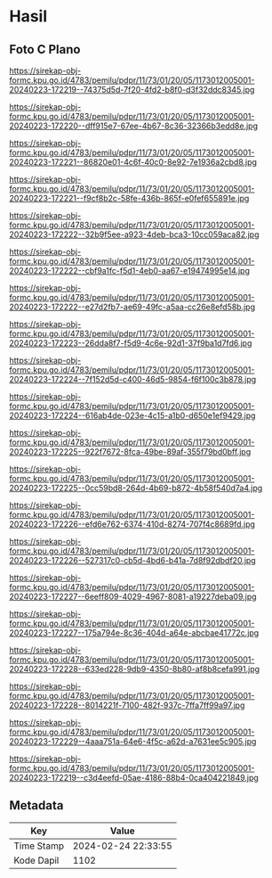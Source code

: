 # Hasil

## Foto C Plano

https://sirekap-obj-formc.kpu.go.id/4783/pemilu/pdpr/11/73/01/20/05/1173012005001-20240223-172219--74375d5d-7f20-4fd2-b8f0-d3f32ddc8345.jpg

https://sirekap-obj-formc.kpu.go.id/4783/pemilu/pdpr/11/73/01/20/05/1173012005001-20240223-172220--dff915e7-67ee-4b67-8c36-32366b3edd8e.jpg

https://sirekap-obj-formc.kpu.go.id/4783/pemilu/pdpr/11/73/01/20/05/1173012005001-20240223-172221--86820e01-4c6f-40c0-8e92-7e1936a2cbd8.jpg

https://sirekap-obj-formc.kpu.go.id/4783/pemilu/pdpr/11/73/01/20/05/1173012005001-20240223-172221--f9cf8b2c-58fe-436b-865f-e0fef655891e.jpg

https://sirekap-obj-formc.kpu.go.id/4783/pemilu/pdpr/11/73/01/20/05/1173012005001-20240223-172222--32b9f5ee-a923-4deb-bca3-10cc059aca82.jpg

https://sirekap-obj-formc.kpu.go.id/4783/pemilu/pdpr/11/73/01/20/05/1173012005001-20240223-172222--cbf9a1fc-f5d1-4eb0-aa67-e19474995e14.jpg

https://sirekap-obj-formc.kpu.go.id/4783/pemilu/pdpr/11/73/01/20/05/1173012005001-20240223-172222--e27d2fb7-ae69-49fc-a5aa-cc26e8efd58b.jpg

https://sirekap-obj-formc.kpu.go.id/4783/pemilu/pdpr/11/73/01/20/05/1173012005001-20240223-172223--26dda8f7-f5d9-4c6e-92d1-37f9ba1d7fd6.jpg

https://sirekap-obj-formc.kpu.go.id/4783/pemilu/pdpr/11/73/01/20/05/1173012005001-20240223-172224--7f152d5d-c400-46d5-9854-f6f100c3b878.jpg

https://sirekap-obj-formc.kpu.go.id/4783/pemilu/pdpr/11/73/01/20/05/1173012005001-20240223-172224--616ab4de-023e-4c15-a1b0-d650e1ef9429.jpg

https://sirekap-obj-formc.kpu.go.id/4783/pemilu/pdpr/11/73/01/20/05/1173012005001-20240223-172225--922f7672-8fca-49be-89af-355f79bd0bff.jpg

https://sirekap-obj-formc.kpu.go.id/4783/pemilu/pdpr/11/73/01/20/05/1173012005001-20240223-172225--0cc59bd8-264d-4b69-b872-4b58f540d7a4.jpg

https://sirekap-obj-formc.kpu.go.id/4783/pemilu/pdpr/11/73/01/20/05/1173012005001-20240223-172226--efd6e762-6374-410d-8274-707f4c8689fd.jpg

https://sirekap-obj-formc.kpu.go.id/4783/pemilu/pdpr/11/73/01/20/05/1173012005001-20240223-172226--527317c0-cb5d-4bd6-b41a-7d8f92dbdf20.jpg

https://sirekap-obj-formc.kpu.go.id/4783/pemilu/pdpr/11/73/01/20/05/1173012005001-20240223-172227--6eeff809-4029-4967-8081-a19227deba09.jpg

https://sirekap-obj-formc.kpu.go.id/4783/pemilu/pdpr/11/73/01/20/05/1173012005001-20240223-172227--175a794e-8c36-404d-a64e-abcbae41772c.jpg

https://sirekap-obj-formc.kpu.go.id/4783/pemilu/pdpr/11/73/01/20/05/1173012005001-20240223-172228--633ed228-9db9-4350-8b80-af8b8cefa991.jpg

https://sirekap-obj-formc.kpu.go.id/4783/pemilu/pdpr/11/73/01/20/05/1173012005001-20240223-172228--8014221f-7100-482f-937c-7ffa7ff99a97.jpg

https://sirekap-obj-formc.kpu.go.id/4783/pemilu/pdpr/11/73/01/20/05/1173012005001-20240223-172229--4aaa751a-64e6-4f5c-a62d-a7631ee5c905.jpg

https://sirekap-obj-formc.kpu.go.id/4783/pemilu/pdpr/11/73/01/20/05/1173012005001-20240223-172219--c3d4eefd-05ae-4186-88b4-0ca404221849.jpg


## Metadata

| Key        | Value               |
| ---------- | ------------------- |
| Time Stamp | 2024-02-24 22:33:55 |
| Kode Dapil | 1102                |



